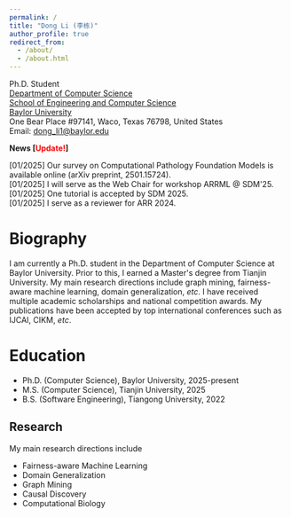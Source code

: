 ```yaml
---
permalink: /
title: "Dong Li (李栋)"
author_profile: true
redirect_from: 
  - /about/
  - /about.html
---
```


Ph.D. Student<br>
[Department of Computer Science](https://www.ecs.baylor.edu/computer-science)<br>
[School of Engineering and Computer Science](https://www.ecs.baylor.edu/)<br>
[Baylor University](https://www.baylor.edu/)<br>
One Bear Place #97141, Waco, Texas 76798, United States<br>
Email: dong_li1@baylor.edu

**News [<span style="color:red">Update!</span>]**

[01/2025] Our survey on Computational Pathology Foundation Models is available online (arXiv preprint, 2501.15724).<br>
[01/2025] I will serve as the Web Chair for workshop ARRML @ SDM'25.<br>
[01/2025] One tutorial is accepted by SDM 2025.<br>
[01/2025] I serve as a reviewer for ARR 2024.


Biography
======
I am currently a Ph.D. student in the Department of Computer Science at Baylor University. Prior to this, I earned a Master's degree from Tianjin University. My main research directions include graph mining, fairness-aware machine learning, domain generalization, _etc_. I have received multiple academic scholarships and national competition awards. My publications have been accepted by top international conferences such as IJCAI, CIKM, _etc_. 

Education
======
+ Ph.D. (Computer Science), Baylor University, 2025-present
+ M.S. (Computer Science), Tianjin University, 2025
+ B.S. (Software Engineering), Tiangong University, 2022

Research
------
My main research directions include
+ Fairness-aware Machine Learning
+ Domain Generalization
+ Graph Mining
+ Causal Discovery
+ Computational Biology 
